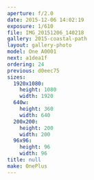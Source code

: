 ```yaml
---
aperture: f/2.0
date: 2015-12-06 14:02:19
exposure: 1/610
file: IMG_20151206_140218
gallery: 2015-coastal-path
layout: gallery-photo
model: One A0001
next: a1dea1f
ordering: 24
previous: d0eec75
sizes:
  1920x1080:
    height: 1080
    width: 1920
  640w:
    height: 360
    width: 640
  200x200:
    height: 200
    width: 200
  96x96:
    height: 96
    width: 96
title: null
make: OnePlus
---
```

